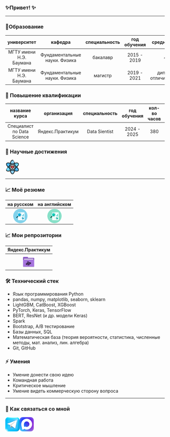 ### ✨Привет! ✨

---
### 🚀Образование
|университет|кафедра|специальность|год обучения|средний балл|
|:----:|:-----:|:----:|:-----:|:-----:|
|МГТУ имени Н.Э. Баумана| Фундаментальные науки. Физика |бакалавр|2015 - 2019| 4.7 |
|МГТУ имени Н.Э. Баумана| Фундаментальные науки. Физика |магистр| 2019 - 2021 | диплом с отличием(4.94) |



### 🚀 Повышение квалификации
|название курса|организация|специальность|год обучения| кол-во часов | документ |
|:----:|:-----:|:----:|:-----:|:-----:| :-----:|
|Специалист по Data Science| Яндекс.Практикум |Data Sientist |2024 - 2025| 380 |<a href="https://github.com/ValentinaZubareva2906/ValentinaZubareva2906/blob/main/%D0%94%D0%B8%D0%BF%D0%BB%D0%BE%D0%BC_RU_%D0%97%D1%83%D0%B1%D0%B0%D1%80%D0%B5%D0%B2%D0%B0_2025-11197-007.pdf"> <img align="center" width="45px" src="certificate.png" /></a> |



### 🔬 Научные достижения
<a href="https://github.com/ValentinaZubareva2906/ValentinaZubareva2906/blob/main/%D0%BC%D0%BE%D0%B8_%D0%BD%D0%B0%D1%83%D1%87%D0%BD%D1%8B%D0%B5_%D0%B4%D0%BE%D1%81%D1%82%D1%8F%D0%B6%D0%B5%D0%BD%D0%B8%D1%8F.pdf"><img align="center" width="45px" src="nauka.png" /></a>

---

### 📈 Моё резюме
| на русском | на английском|
|:----:|:-----:|
|<a href= "https://github.com/ValentinaZubareva2906/ValentinaZubareva2906/blob/main/%D1%80%D0%B5%D0%B7%D1%8E%D0%BC%D0%B5_%D1%80%D1%83%D1%81%D1%81.pdf"><img align="center" width="45px" src="analytics_1.png" /></a> | <a href = "https://github.com/ValentinaZubareva2906/ValentinaZubareva2906/blob/main/Resume_Zubareva_VK.pdf"><img align="center" width="45px" src="analytics_2.png" /></a> |

### 📈 Мои репрозитории
|Яндекс.Практикум|  
|:----:|
|<a href= "https://github.com/ValentinaZubareva2906/yandex_practicum"> <img align="center" width="45px" src="yandex.png" /></a> | 



### 🛠 Технический стек
*   Язык программирования Python
*   pandas, numpy, matplotlib, seaborn, sklearn
*   LightGBM, CatBoost, XGBoost
*   PyTorch, Keras, TensorFlow
*   BERT, ResNet (и др. модели Keras)
*   Spark
*   Bootstrap, A/B тестирование
*   Базы данных, SQL
*   Математическая база (теория вероятности, статистика, численные методы, мат. анализ, лин. алгебра)
*   Git, GitHub

### ⚡ Умения
*   Умение донести свою идею
*   Командная работа
*   Критическое мышление
*   Умение видеть коммерческую сторону вопроса
---


### 💬 Как связаться со мной 
<a href="https://t.me/mudriy_pups_100_hp"><img align="left" width="45px" src="telegram-logo.pnd" /></a>
<a href="https://max.ru/u/f9LHodD0cOJhYSH5fY88U_Zq53Vz2uo4K_VBXCMXdndFWJIcsTgzbY57lZI"><img align="left" width="45px" src="max-logo.png" /></a>

<!--
**ValentinaZubareva2906/ValentinaZubareva2906** is a ✨ _special_ ✨ repository because its `README.md` (this file) appears on your GitHub profile.

Here are some ideas to get you started:

- 🔭 I’m currently working on ...
- 🌱 I’m currently learning ...
- 👯 I’m looking to collaborate on ...
- 🤔 I’m looking for help with ...
- 💬 Ask me about ...
- 📫 How to reach me: ...
- 😄 Pronouns: ...
- ⚡ Fun fact: ...
-->

